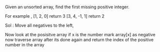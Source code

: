 Given an unsorted array, find the first missing positive integer. 

For example , [1, 2, 0] return 3
  [3, 4, -1, 1] return 2


Sol : 
  Move all negatives to the left, 

  Now look at the posisitve array
 if x is the number mark array[x] as negative
 now traverse array after its done again and return the index of the positive number in the array
